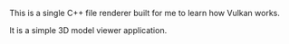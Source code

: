 This is a single C++ file renderer built for me to learn how Vulkan works.

It is a simple 3D model viewer application.
